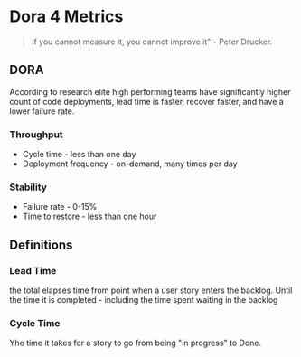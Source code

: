 # Dora 4 Metrics

> if you cannot measure it, you cannot improve it" - Peter Drucker.

## DORA

According to research elite high performing teams have significantly higher count of code deployments, lead time is faster, recover faster, and have a lower failure rate.

### Throughput

* Cycle time - less than one day
* Deployment frequency - on-demand, many times per day

### Stability

* Failure rate - 0-15%
* Time to restore - less than one hour

## Definitions

### Lead Time

the total elapses time from point when a user story enters the backlog. Until the time it is completed - including the time spent waiting in the backlog

### Cycle Time

Yhe time it takes for a story to go from being "in progress" to Done.